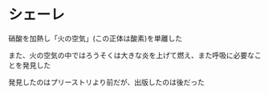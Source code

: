 # シェーレ

硝酸を加熱し「火の空気」(この正体は酸素)を単離した

また、火の空気の中ではろうそくは大きな炎を上げて燃え、また呼吸に必要なことを発見した

発見したのはプリーストリより前だが、出版したのは後だった
